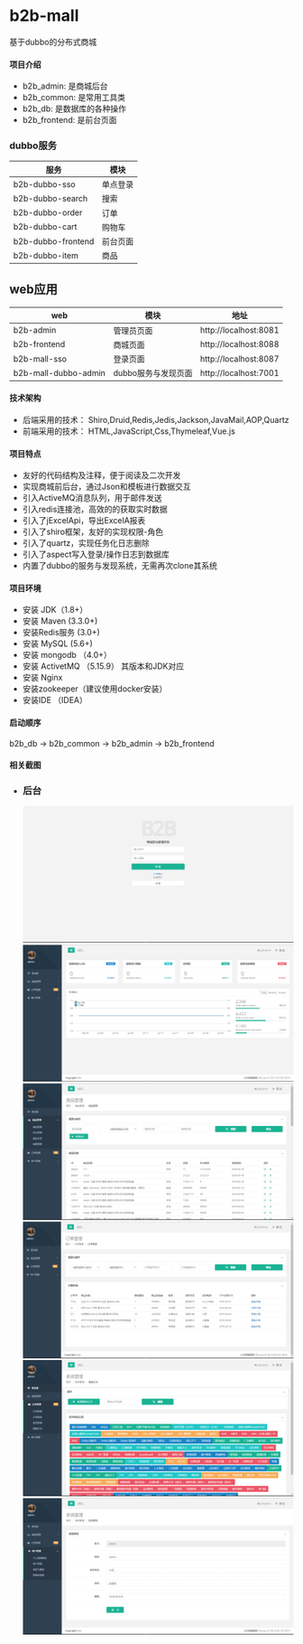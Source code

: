 # b2b-mall
基于dubbo的分布式商城

#### 项目介绍


- b2b_admin: 是商城后台
- b2b_common: 是常用工具类
- b2b_db: 是数据库的各种操作
- b2b_frontend: 是前台页面

### dubbo服务
|服务|模块|
|----|----|
|b2b-dubbo-sso|单点登录|
|b2b-dubbo-search|搜索|
|b2b-dubbo-order|订单|
|b2b-dubbo-cart|购物车|
|b2b-dubbo-frontend|前台页面|
|b2b-dubbo-item|商品|

## web应用

|web|模块|地址|
|----|----|----|
|b2b-admin|管理员页面|http://localhost:8081|
|b2b-frontend|商城页面|http://localhost:8088|
|b2b-mall-sso|登录页面|http://localhost:8087|
|b2b-mall-dubbo-admin|dubbo服务与发现页面|http://localhost:7001|

#### 技术架构
- 后端采用的技术：   Shiro,Druid,Redis,Jedis,Jackson,JavaMail,AOP,Quartz
- 前端采用的技术：        HTML,JavaScript,Css,Thymeleaf,Vue.js

#### 项目特点
- 友好的代码结构及注释，便于阅读及二次开发
- 实现商城前后台，通过Json和模板进行数据交互
- 引入ActiveMQ消息队列，用于邮件发送
- 引入redis连接池，高效的的获取实时数据
- 引入了jExcelApi，导出ExcelA报表
- 引入了shiro框架，友好的实现权限-角色
- 引入了quartz，实现任务化日志删除
- 引入了aspect写入登录/操作日志到数据库
- 内置了dubbo的服务与发现系统，无需再次clone其系统
#### 项目环境
- 安装 JDK（1.8+）
- 安装 Maven (3.3.0+)
- 安装Redis服务 (3.0+)
- 安装 MySQL (5.6+)
- 安装 mongodb （4.0+）
- 安装 ActivetMQ （5.15.9） 其版本和JDK对应
- 安装 Nginx
- 安装zookeeper（建议使用docker安装）
- 安装IDE （IDEA）
#### 启动顺序
b2b_db ->  b2b_common -> b2b_admin -> b2b_frontend 
#### 相关截图

- ### 后台

  ![image text](https://raw.githubusercontent.com/kiwi5691/b2b-mall/master/screenShot/login.png)
  ![image text](https://raw.githubusercontent.com/kiwi5691/b2b-mall/master/screenShot/bashboard.png)
  ![image text](https://raw.githubusercontent.com/kiwi5691/b2b-mall/master/screenShot/shop.png)
  ![image text](https://raw.githubusercontent.com/kiwi5691/b2b-mall/master/screenShot/order.png)
  ![image text](https://raw.githubusercontent.com/kiwi5691/b2b-mall/master/screenShot/kuaidi.png)
  ![image text](https://raw.githubusercontent.com/kiwi5691/b2b-mall/master/screenShot/person.png)

